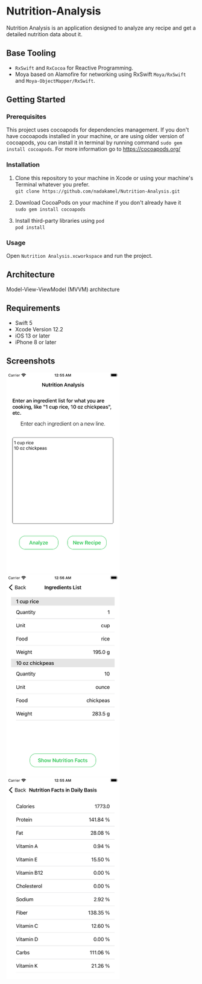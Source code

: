 # Nutrition-Analysis
 Nutrition Analysis is an application designed to analyze any recipe and get a detailed nutrition data about it.

## Base Tooling

- `RxSwift` and `RxCocoa` for Reactive Programming.
- Moya based on Alamofire for networking using RxSwift `Moya/RxSwift` and `Moya-ObjectMapper/RxSwift`.

## Getting Started

### Prerequisites
This project uses cocoapods for dependencies management. If you don't have cocoapods installed in your machine, or are using older version of cocoapods, you can install it in terminal by running command ```sudo gem install cocoapods```. For more information go to https://cocoapods.org/

### Installation

1. Clone this repository to your machine in Xcode or using your machine's Terminal whatever you prefer.\
`git clone https://github.com/nadakamel/Nutrition-Analysis.git`

2. Download CocoaPods on your machine if you don't already have it\
`sudo gem install cocoapods`

3. Install third-party libraries using `pod`\
`pod install`

### Usage
Open  ```Nutrition Analysis.xcworkspace``` and run the project.

## Architecture

Model-View-ViewModel (MVVM) architecture

## Requirements
- Swift 5
- Xcode Version 12.2
- iOS 13 or later
- iPhone 8 or later

## Screenshots
<img src="https://github.com/nadakamel/Nutrition-Analysis/blob/main/Screenshots/Screen%201.png" width="300" height="534"> <img src="https://github.com/nadakamel/Nutrition-Analysis/blob/main/Screenshots/Screen%202.png" width="300" height="534"> <img src="https://github.com/nadakamel/Nutrition-Analysis/blob/main/Screenshots/Screen%203.png" width="300" height="534">
